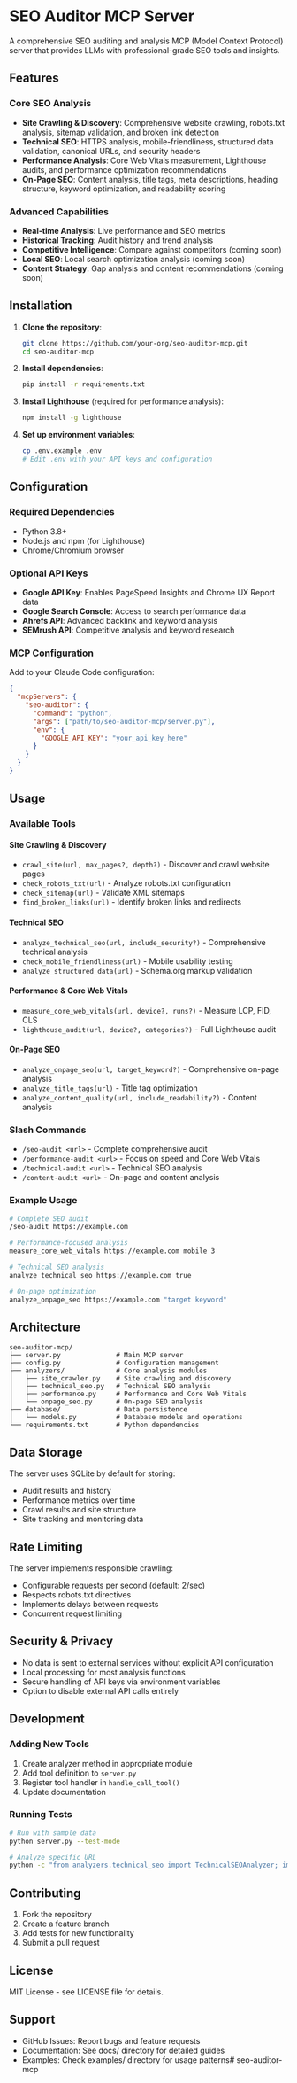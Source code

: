 # SEO Auditor MCP Server

A comprehensive SEO auditing and analysis MCP (Model Context Protocol) server that provides LLMs with professional-grade SEO tools and insights.

## Features

### Core SEO Analysis
- **Site Crawling & Discovery**: Comprehensive website crawling, robots.txt analysis, sitemap validation, and broken link detection
- **Technical SEO**: HTTPS analysis, mobile-friendliness, structured data validation, canonical URLs, and security headers
- **Performance Analysis**: Core Web Vitals measurement, Lighthouse audits, and performance optimization recommendations
- **On-Page SEO**: Content analysis, title tags, meta descriptions, heading structure, keyword optimization, and readability scoring

### Advanced Capabilities
- **Real-time Analysis**: Live performance and SEO metrics
- **Historical Tracking**: Audit history and trend analysis
- **Competitive Intelligence**: Compare against competitors (coming soon)
- **Local SEO**: Local search optimization analysis (coming soon)
- **Content Strategy**: Gap analysis and content recommendations (coming soon)

## Installation

1. **Clone the repository**:
   ```bash
   git clone https://github.com/your-org/seo-auditor-mcp.git
   cd seo-auditor-mcp
   ```

2. **Install dependencies**:
   ```bash
   pip install -r requirements.txt
   ```

3. **Install Lighthouse** (required for performance analysis):
   ```bash
   npm install -g lighthouse
   ```

4. **Set up environment variables**:
   ```bash
   cp .env.example .env
   # Edit .env with your API keys and configuration
   ```

## Configuration

### Required Dependencies
- Python 3.8+
- Node.js and npm (for Lighthouse)
- Chrome/Chromium browser

### Optional API Keys
- **Google API Key**: Enables PageSpeed Insights and Chrome UX Report data
- **Google Search Console**: Access to search performance data
- **Ahrefs API**: Advanced backlink and keyword analysis
- **SEMrush API**: Competitive analysis and keyword research

### MCP Configuration

Add to your Claude Code configuration:

```json
{
  "mcpServers": {
    "seo-auditor": {
      "command": "python",
      "args": ["path/to/seo-auditor-mcp/server.py"],
      "env": {
        "GOOGLE_API_KEY": "your_api_key_here"
      }
    }
  }
}
```

## Usage

### Available Tools

#### Site Crawling & Discovery
- `crawl_site(url, max_pages?, depth?)` - Discover and crawl website pages
- `check_robots_txt(url)` - Analyze robots.txt configuration
- `check_sitemap(url)` - Validate XML sitemaps
- `find_broken_links(url)` - Identify broken links and redirects

#### Technical SEO
- `analyze_technical_seo(url, include_security?)` - Comprehensive technical analysis
- `check_mobile_friendliness(url)` - Mobile usability testing
- `analyze_structured_data(url)` - Schema.org markup validation

#### Performance & Core Web Vitals
- `measure_core_web_vitals(url, device?, runs?)` - Measure LCP, FID, CLS
- `lighthouse_audit(url, device?, categories?)` - Full Lighthouse audit

#### On-Page SEO
- `analyze_onpage_seo(url, target_keyword?)` - Comprehensive on-page analysis
- `analyze_title_tags(url)` - Title tag optimization
- `analyze_content_quality(url, include_readability?)` - Content analysis

### Slash Commands
- `/seo-audit <url>` - Complete comprehensive audit
- `/performance-audit <url>` - Focus on speed and Core Web Vitals
- `/technical-audit <url>` - Technical SEO analysis
- `/content-audit <url>` - On-page and content analysis

### Example Usage

```bash
# Complete SEO audit
/seo-audit https://example.com

# Performance-focused analysis
measure_core_web_vitals https://example.com mobile 3

# Technical SEO analysis
analyze_technical_seo https://example.com true

# On-page optimization
analyze_onpage_seo https://example.com "target keyword"
```

## Architecture

```
seo-auditor-mcp/
├── server.py              # Main MCP server
├── config.py              # Configuration management
├── analyzers/             # Core analysis modules
│   ├── site_crawler.py    # Site crawling and discovery
│   ├── technical_seo.py   # Technical SEO analysis
│   ├── performance.py     # Performance and Core Web Vitals
│   └── onpage_seo.py      # On-page SEO analysis
├── database/              # Data persistence
│   └── models.py          # Database models and operations
└── requirements.txt       # Python dependencies
```

## Data Storage

The server uses SQLite by default for storing:
- Audit results and history
- Performance metrics over time
- Crawl results and site structure
- Site tracking and monitoring data

## Rate Limiting

The server implements responsible crawling:
- Configurable requests per second (default: 2/sec)
- Respects robots.txt directives
- Implements delays between requests
- Concurrent request limiting

## Security & Privacy

- No data is sent to external services without explicit API configuration
- Local processing for most analysis functions
- Secure handling of API keys via environment variables
- Option to disable external API calls entirely

## Development

### Adding New Tools

1. Create analyzer method in appropriate module
2. Add tool definition to `server.py`
3. Register tool handler in `handle_call_tool()`
4. Update documentation

### Running Tests

```bash
# Run with sample data
python server.py --test-mode

# Analyze specific URL
python -c "from analyzers.technical_seo import TechnicalSEOAnalyzer; import asyncio; print(asyncio.run(TechnicalSEOAnalyzer().analyze_technical_seo('https://example.com')))"
```

## Contributing

1. Fork the repository
2. Create a feature branch
3. Add tests for new functionality
4. Submit a pull request

## License

MIT License - see LICENSE file for details.

## Support

- GitHub Issues: Report bugs and feature requests
- Documentation: See docs/ directory for detailed guides
- Examples: Check examples/ directory for usage patterns# seo-auditor-mcp
